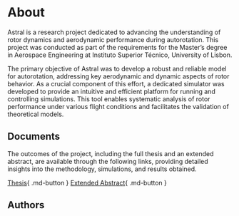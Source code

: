 # About

Astral is a research project dedicated to advancing the understanding of rotor dynamics and aerodynamic performance during autorotation. This project was conducted as part of the requirements for the Master’s degree in Aerospace Engineering at Instituto Superior Técnico, University of Lisbon.

The primary objective of Astral was to develop a robust and reliable model for autorotation, addressing key aerodynamic and dynamic aspects of rotor behavior. As a crucial component of this effort, a dedicated simulator was developed to provide an intuitive and efficient platform for running and controlling simulations. This tool enables systematic analysis of rotor performance under various flight conditions and facilitates the validation of theoretical models.

## Documents

The outcomes of the project, including the full thesis and an extended abstract, are available through the following links, providing detailed insights into the methodology, simulations, and results obtained.

[Thesis](./files/thesis.pdf){ .md-button }
[Extended Abstract](./files/extended_abstract.pdf){ .md-button }


## Authors